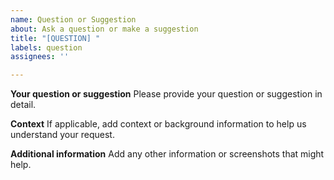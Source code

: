 ```yaml
---
name: Question or Suggestion
about: Ask a question or make a suggestion
title: "[QUESTION] "
labels: question
assignees: ''

---
```


**Your question or suggestion**
Please provide your question or suggestion in detail.

**Context**
If applicable, add context or background information to help us understand your request.

**Additional information**
Add any other information or screenshots that might help.